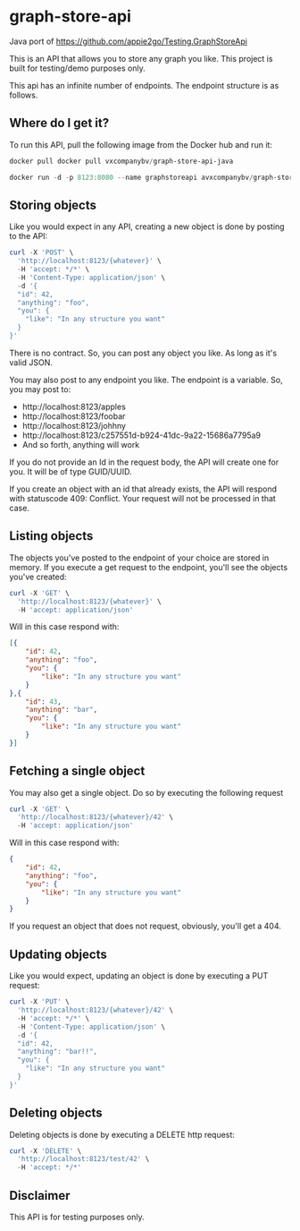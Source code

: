 # graph-store-api
Java port of https://github.com/appie2go/Testing.GraphStoreApi

This is an API that allows you to store any graph you like. This project is built for testing/demo purposes only.

This api has an infinite number of endpoints. The endpoint structure is as follows.

## Where do I get it?
To run this API, pull the following image from the Docker hub and run it:

```powershell
docker pull docker pull vxcompanybv/graph-store-api-java

docker run -d -p 8123:8080 --name graphstoreapi avxcompanybv/graph-store-api-java
```

## Storing objects
Like you would expect in any API, creating a new object is done by posting to the API:

```powershell
curl -X 'POST' \
  'http://localhost:8123/{whatever}' \
  -H 'accept: */*' \
  -H 'Content-Type: application/json' \
  -d '{
  "id": 42,
  "anything": "foo",
  "you": {
    "like": "In any structure you want"
  }
}'

```

There is no contract. So, you can post any object you like. As long as it's valid JSON.

You may also post to any endpoint you like. The endpoint is a variable. So, you may post to:
* http://localhost:8123/apples
* http://localhost:8123/foobar
* http://localhost:8123/johhny
* http://localhost:8123/c257551d-b924-41dc-9a22-15686a7795a9
* And so forth, anything will work

If you do not provide an Id in the request body, the API will create one for you. It will be of type GUID/UUID.

If you create an object with an id that already exists, the API will respond with statuscode 409: Conflict. Your request will not be processed in that case.

## Listing objects

The objects you've posted to the endpoint of your choice are stored in memory. If you execute a get request to the endpoint, you'll see the objects you've created:

```powershell
curl -X 'GET' \
  'http://localhost:8123/{whatever}' \
  -H 'accept: application/json'
```

Will in this case respond with:
```json
[{
    "id": 42,
    "anything": "foo",
    "you": {
        "like": "In any structure you want"
    }
},{
    "id": 43,
    "anything": "bar",
    "you": {
        "like": "In any structure you want"
    }
}]
```

## Fetching a single object

You may also get a single object. Do so by executing the following request

```powershell
curl -X 'GET' \
  'http://localhost:8123/{whatever}/42' \
  -H 'accept: application/json'
```

Will in this case respond with:
```json
{
    "id": 42,
    "anything": "foo",
    "you": {
        "like": "In any structure you want"
    }
}
```

If you request an object that does not request, obviously, you'll get a 404.

## Updating objects
Like you would expect, updating an object is done by executing a PUT request:

```powershell
curl -X 'PUT' \
  'http://localhost:8123/{whatever}/42' \
  -H 'accept: */*' \
  -H 'Content-Type: application/json' \
  -d '{
  "id": 42,
  "anything": "bar!!",
  "you": {
    "like": "In any structure you want"
  }
}'
```

## Deleting objects

Deleting objects is done by executing a DELETE http request:


```powershell
curl -X 'DELETE' \
  'http://localhost:8123/test/42' \
  -H 'accept: */*'
```

## Disclaimer
This API is for testing purposes only.
